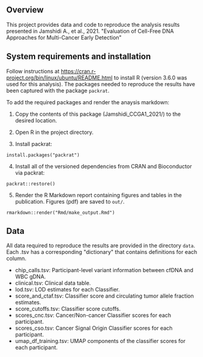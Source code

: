 ## Overview

This project provides data and code to reproduce the analysis results
presented in Jamshidi A., et al., 2021. "Evaluation of Cell-Free DNA Approaches for Multi-Cancer Early Detection"

## System requirements and installation

Follow instructions at https://cran.r-project.org/bin/linux/ubuntu/README.html
to install R (version 3.6.0 was used for this analysis). The packages needed to
reproduce the results have been captured with the package `packrat`.  

To add the required packages and render the anaysis markdown:

1. Copy the contents of this package (Jamshidi_CCGA1_2021/) to the desired location.

2. Open R in the project directory.

3. Install packrat:

```
install.packages("packrat")
```

4. Install all of the versioned dependencies from CRAN and Bioconductor via packrat:

```
packrat::restore()
```

5. Render the R Markdown report containing figures and tables in the publication.  Figures
(pdf) are saved to `out/`. 

```
rmarkdown::render("Rmd/make_output.Rmd")
```

## Data

All data required to reproduce the results are provided in the directory
`data`. Each .tsv has a corresponding "dictionary" that contains definitions for each
column.

- chip_calls.tsv:        Participant-level variant information between cfDNA and WBC gDNA.
- clinical.tsv:          Clinical data table.
- lod.tsv:               LOD estimates for each Classifier.
- score_and_ctaf.tsv:    Classifier score and circulating tumor allele fraction estimates.
- score_cutoffs.tsv:     Classifier score cutoffs.
- scores_cnc.tsv:        Cancer/Non-cancer Classifier scores for each participant.
- scores_cso.tsv:        Cancer Signal Origin Classifier scores for each participant.
- umap_df_training.tsv:  UMAP components of the classifier scores for each participant.

